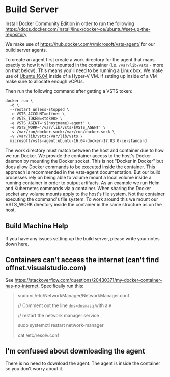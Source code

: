 # Build Server

Install Docker Community Edition in order to run the following
<https://docs.docker.com/install/linux/docker-ce/ubuntu/#set-up-the-repository>

We make use of <https://hub.docker.com/r/microsoft/vsts-agent/> for our build server agents.

To create an agent first create a work directory for the agent that maps exactly to how it will be mounted in the
container (i.e. `/var/lib/vsts` - more on that below). This means you'll need to be running a Linux box. We make use of
[Ubuntu 16.04](https://www.ubuntu.com/download/server/thank-you?country=US&version=16.04.3&architecture=amd64) inside of
a Hyper-V VM. If setting up inside of a VM make sure to allocate enough vCPUs.

Then run the following command after getting a VSTS token:

```text
docker run \
  -d \
  --restart unless-stopped \
  -e VSTS_ACCOUNT=offnet \
  -e VSTS_TOKEN=<token> \
  -e VSTS_AGENT='$(hostname)-agent' \
  -e VSTS_WORK='/var/lib/vsts/$VSTS_AGENT' \
  -v /var/run/docker.sock:/var/run/docker.sock \
  -v /var/lib/vsts:/var/lib/vsts \
  microsoft/vsts-agent:ubuntu-16.04-docker-17.03.0-ce-standard
```

The work directory must match between the host and container due to how we run Docker. We provide the container access
to the host's Docker daemon by mounting the Docker socket. This is not "Docker in Docker" but does allow Docker commands
to be executed inside the container. This approach is recommended in the vsts-agent documentation. But our build
processes rely on being able to volume mount a local volume inside a running container in order to output artifacts. As
an example we run Helm and Kubernetes commands via a container. When sharing the Docker socket any volume mounts apply
to the host's file system. Not the container executing the command's file system. To work around this we mount our
VSTS_WORK directory inside the container in the same structure as on the host.

## Build Machine Help

If you have any issues setting up the build server, please write your notes down here.

## Containers can't access the internet (can't find offnet.visualstudio.com)

See <https://stackoverflow.com/questions/20430371/my-docker-container-has-no-internet>. Specifically run this:

> sudo vi /etc/NetworkManager/NetworkManager.conf
>
> // Comment out the line `dns=dnsmasq` with a `#`
>
> // restart the network manager service
>
> sudo systemctl restart network-manager
>
> cat /etc/resolv.conf


## I'm confused about downloading the agent

There is no need to download the agent. The agent is inside the container so you don't worry about it.
